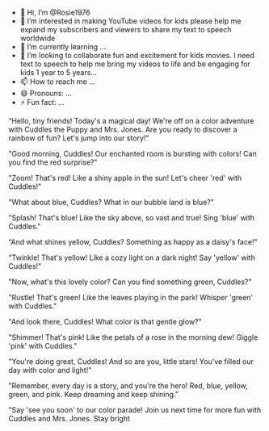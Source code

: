 - 👋 Hi, I’m @Rosie1976
- 👀 I’m interested in making YouTube videos for kids please help me expand my subscribers and viewers to share my text to speech worldwide 
- 🌱 I’m currently learning ...
- 💞️ I’m looking to collaborate fun and excitement for kids movies. I need text to speech to help me bring my videos to life and be engaging for kids 1 year to 5 years...
- 📫 How to reach me ...
- 😄 Pronouns: ...
- ⚡ Fun fact: ...

  

“Hello, tiny friends! Today's a magical day! We're off on a color adventure with Cuddles the Puppy and Mrs. Jones. Are you ready to discover a rainbow of fun? Let's jump into our story!"

"Good morning, Cuddles! Our enchanted room is bursting with colors! Can you find the red surprise?"

"Zoom! That's red! Like a shiny apple in the sun! Let's cheer 'red' with Cuddles!"

"What about blue, Cuddles? What in our bubble land is blue?"

"Splash! That's blue! Like the sky above, so vast and true! Sing 'blue' with Cuddles."

“And what shines yellow, Cuddles? Something as happy as a daisy's face!"

"Twinkle! That's yellow! Like a cozy light on a dark night! Say 'yellow' with Cuddles!"

"Now, what's this lovely color? Can you find something green, Cuddles?"

"Rustle! That's green! Like the leaves playing in the park! Whisper 'green' with Cuddles."

"And look there, Cuddles! What color is that gentle glow?"

"Shimmer! That's pink! Like the petals of a rose in the morning dew! Giggle 'pink' with Cuddles."

"You're doing great, Cuddles! And so are you, little stars! You've filled our day with color and light!"


"Remember, every day is a story, and you're the hero! Red, blue, yellow, green, and pink. Keep dreaming and keep shining.”


"Say 'see you soon' to our color parade! Join us next time for more fun with Cuddles and Mrs. Jones. Stay bright 

 

 

